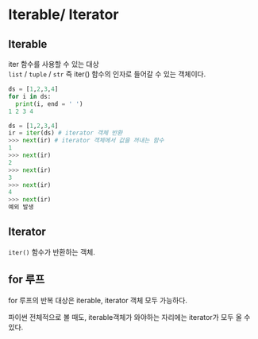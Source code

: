 # Iterable/ Iterator

## Iterable

iter 함수를 사용할 수 있는 대상  
`list` / `tuple` /  `str`
즉 iter() 함수의 인자로 들어갈 수 있는 객체이다. 

```python
ds = [1,2,3,4]
for i in ds: 
  print(i, end = ' ')
1 2 3 4
```

```python
ds = [1,2,3,4]
ir = iter(ds) # iterator 객체 반환
>>> next(ir) # iterator 객체에서 값을 꺼내는 함수
1
>>> next(ir)
2
>>> next(ir)
3
>>> next(ir)
4
>>> next(ir)
예외 발생
```

## Iterator

`iter()` 함수가 반환하는 객체. 

## for 루프

for 루프의 반복 대상은 iterable, iterator 객체 모두 가능하다.

파이썬 전체적으로 볼 때도, iterable객체가 와야하는 자리에는 iterator가 모두 올 수 있다.

